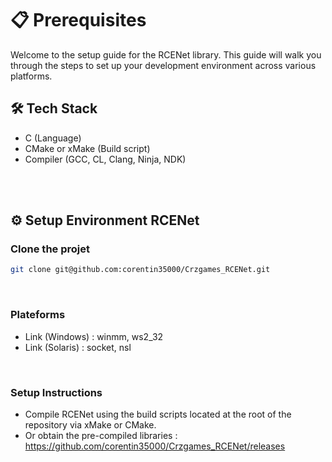 # 📋 Prerequisites

Welcome to the setup guide for the RCENet library. This guide will walk you through the steps to set up your development environment across various platforms.

## 🛠 Tech Stack
- C (Language)
- CMake or xMake (Build script)
- Compiler (GCC, CL, Clang, Ninja, NDK)

<br /><br />

## ⚙️ Setup Environment RCENet
### Clone the projet
```bash
git clone git@github.com:corentin35000/Crzgames_RCENet.git
```

<br />

### Plateforms 
- Link (Windows) : winmm, ws2_32
- Link (Solaris) : socket, nsl

<br />

### Setup Instructions
- Compile RCENet using the build scripts located at the root of the repository via xMake or CMake.
- Or obtain the pre-compiled libraries : https://github.com/corentin35000/Crzgames_RCENet/releases 